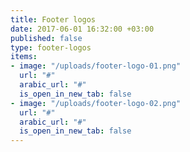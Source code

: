 ```yaml
---
title: Footer logos
date: 2017-06-01 16:32:00 +03:00
published: false
type: footer-logos
items:
- image: "/uploads/footer-logo-01.png"
  url: "#"
  arabic_url: "#"
  is_open_in_new_tab: false
- image: "/uploads/footer-logo-02.png"
  url: "#"
  arabic_url: "#"
  is_open_in_new_tab: false
---
```


